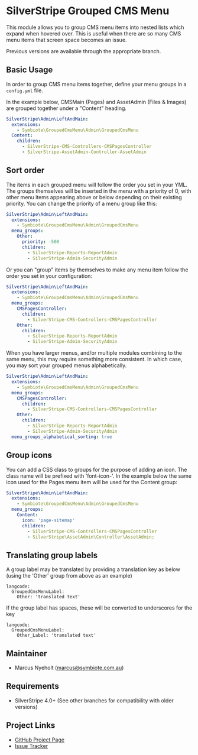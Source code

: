 # SilverStripe Grouped CMS Menu

This module allows you to group CMS menu items into nested lists which expand when hovered over. This is useful when 
there are so many CMS menu items that screen space becomes an issue.

Previous versions are available through the appropriate branch.

## Basic Usage

In order to group CMS menu items together, define your menu groups in a `config.yml` file.

In the example below, CMSMain (Pages) and AssetAdmin (Files &amp; Images) are grouped
together under a "Content" heading.

```yml
SilverStripe\Admin\LeftAndMain:
  extensions:
    - Symbiote\GroupedCmsMenu\Admin\GroupedCmsMenu
  Content:
    children:
      - SilverStripe-CMS-Controllers-CMSPagesController
      - SilverStripe-AssetAdmin-Controller-AssetAdmin
```

## Sort order

The items in each grouped menu will follow the order you set in your YML. The groups 
themselves will be inserted in the menu with a priority of 0, with other menu items 
appearing above or below depending on their existing priority.
You can change the priority of a menu group like this:

```yml
SilverStripe\Admin\LeftAndMain:
  extensions:
    - Symbiote\GroupedCmsMenu\Admin\GroupedCmsMenu
  menu_groups:
    Other:
      priority: -500
      children:
        - SilverStripe-Reports-ReportAdmin
        - SilverStripe-Admin-SecurityAdmin
```

Or you can "group" items by themselves to make any menu item follow the order you set in your configuration:

```yml
SilverStripe\Admin\LeftAndMain:
  extensions:
    - Symbiote\GroupedCmsMenu\Admin\GroupedCmsMenu
  menu_groups:
    CMSPagesController:
      children:
        - SilverStripe-CMS-Controllers-CMSPagesController
    Other:
      children:
        - SilverStripe-Reports-ReportAdmin
        - SilverStripe-Admin-SecurityAdmin
```

When you have larger menus, and/or multiple modules combining to the same menu, this may require something more consistent. In which case, you may sort your grouped menus alphabetically.

```yml
SilverStripe\Admin\LeftAndMain:
  extensions:
    - Symbiote\GroupedCmsMenu\Admin\GroupedCmsMenu
  menu_groups:
    CMSPagesController:
      children:
        - SilverStripe-CMS-Controllers-CMSPagesController
    Other:
      children:
        - SilverStripe-Reports-ReportAdmin
        - SilverStripe-Admin-SecurityAdmin
  menu_groups_alphabetical_sorting: true
```

## Group icons

You can add a CSS class to groups for the purpose of adding an icon. The class name will be prefixed with 'font-icon-'.
In the example below the same icon used for the Pages menu item will be used for the Content group:

```yml
SilverStripe\Admin\LeftAndMain:
  extensions:
    - Symbiote\GroupedCmsMenu\Admin\GroupedCmsMenu
  menu_groups:
    Content:
      icon: 'page-sitemap'
      children:
        - SilverStripe-CMS-Controllers-CMSPagesController
        - SilverStripe\AssetAdmin\Controller\AssetAdmin;
```

## Translating group labels

A group label may be translated by providing a translation key as below (using
the 'Other' group from above as an example)

```
langcode:
  GroupedCmsMenuLabel:
    Other: 'translated text'
```

If the group label has spaces, these will be converted to underscores for the 
key

```
langcode:
  GroupedCmsMenuLabel:
    Other_Label: 'translated text'
```

## Maintainer

* Marcus Nyeholt (<marcus@symbiote.com.au>)

## Requirements

* SilverStripe 4.0+ (See other branches for compatibility with older versions)

## Project Links

* [GitHub Project Page](https://github.com/symbiote/silverstripe-grouped-cms-menu)
* [Issue Tracker](https://github.com/symbiote/silverstripe-grouped-cms-menu/issues)
